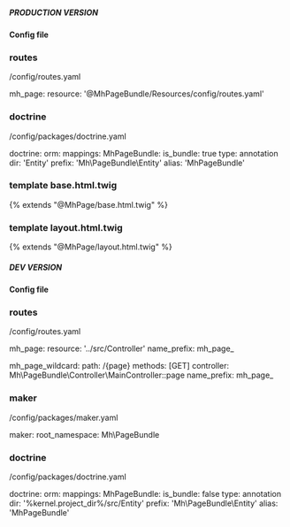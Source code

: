 ##### PRODUCTION VERSION

#### Config file

### routes

/config/routes.yaml

mh_page:
    resource: '@MhPageBundle/Resources/config/routes.yaml'


### doctrine

/config/packages/doctrine.yaml

doctrine:
    orm:
        mappings:
            MhPageBundle:
                is_bundle: true
                type: annotation
                dir: 'Entity'
                prefix: 'Mh\PageBundle\Entity'
                alias: 'MhPageBundle'


### template base.html.twig

{% extends "@MhPage/base.html.twig" %}


### template layout.html.twig

{% extends "@MhPage/layout.html.twig" %}


##### DEV VERSION

#### Config file

### routes

/config/routes.yaml

mh_page:
    resource: '../src/Controller'
    name_prefix: mh_page_

mh_page_wildcard:
    path: /{page}
    methods: [GET]
    controller: Mh\PageBundle\Controller\MainController::page
    name_prefix: mh_page_


### maker

/config/packages/maker.yaml

maker:
    root_namespace: Mh\PageBundle


### doctrine

/config/packages/doctrine.yaml

doctrine:
    orm:
        mappings:
            MhPageBundle:
                is_bundle: false
                type: annotation
                dir: '%kernel.project_dir%/src/Entity'
                prefix: 'Mh\PageBundle\Entity'
                alias: 'MhPageBundle'
